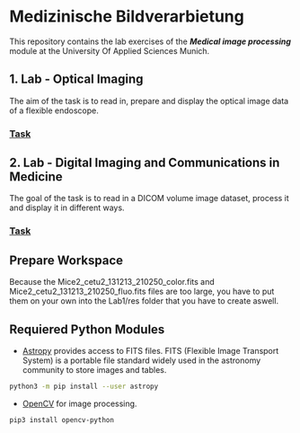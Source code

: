 # Medizinische Bildverarbietung

This repository contains the lab exercises of the ***Medical image processing*** module at the University Of Applied Sciences Munich.

## 1. Lab - Optical Imaging

The aim of the task is to read in, prepare and display the optical image data of a flexible endoscope.
### [Task](https://github.com/CopyrightCF500/MedizinischeBildverarbietung/blob/main/Lab1/mbv_aufabe_optical_imaging.pdf)

## 2. Lab - Digital Imaging and Communications in Medicine

The goal of the task is to read in a DICOM volume image dataset, process it and display it in different ways.
### [Task](https://github.com/CopyrightCF500/MedizinischeBildverarbietung/blob/main/Lab2/mbv_aufgabe_xray_mk002.pdf)

## Prepare Workspace
Because the Mice2_cetu2_131213_210250_color.fits and Mice2_cetu2_131213_210250_fluo.fits files are too large, you have to put them on your own into the Lab1/res folder that you have to create aswell.

## Requiered Python Modules

* [Astropy](https://docs.astropy.org/en/stable/io/fits/index.html#) provides access to FITS files. FITS (Flexible Image Transport System) 
is a portable file standard widely used in the astronomy community to store images and tables.

``` bash
python3 -m pip install --user astropy
```

* [OpenCV](https://opencv.org/) for image processing.

``` bash
pip3 install opencv-python
```
